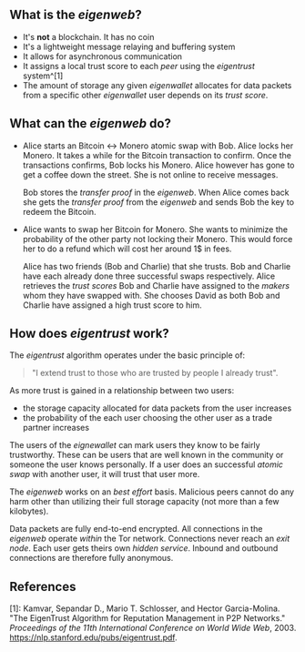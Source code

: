 ## What is the _eigenweb_?

- It's **not** a blockchain. It has no coin
- It's a lightweight message relaying and buffering system
- It allows for asynchronous communication
- It assigns a local trust score to each _peer_ using the _eigentrust_
  system^[1]
- The amount of storage any given _eigenwallet_ allocates for data packets from
  a specific other _eigenwallet_ user depends on its _trust score_.

## What can the _eigenweb_ do?

- Alice starts an Bitcoin $\leftrightarrow$ Monero atomic swap with Bob. Alice
  locks her Monero. It takes a while for the Bitcoin transaction to confirm.
  Once the transactions confirms, Bob locks his Monero. Alice however has gone
  to get a coffee down the street. She is not online to receive messages.

  Bob stores the _transfer proof_ in the _eigenweb_. When Alice comes back she
  gets the _transfer proof_ from the _eigenweb_ and sends Bob the key to redeem
  the Bitcoin.

- Alice wants to swap her Bitcoin for Monero. She wants to minimize the
  probability of the other party not locking their Monero. This would force her
  to do a refund which will cost her around 1$ in fees.

  Alice has two friends (Bob and Charlie) that she trusts. Bob and Charlie have
  each already done three successful swaps respectively. Alice retrieves the
  _trust scores_ Bob and Charlie have assigned to the _makers_ whom they have
  swapped with. She chooses David as both Bob and Charlie have assigned a high
  trust score to him.

## How does _eigentrust_ work?

The _eigentrust_ algorithm operates under the basic principle of:

> "I extend trust to those who are trusted by people I already trust".

As more trust is gained in a relationship between two users:

- the storage capacity allocated for data packets from the user increases
- the probability of the each user choosing the other user as a trade partner
  increases

The users of the _eignewallet_ can mark users they know to be fairly
trustworthy. These can be users that are well known in the community or someone
the user knows personally. If a user does an successful _atomic swap_ with
another user, it will trust that user more.

The _eigenweb_ works on an _best effort_ basis. Malicious peers cannot do any
harm other than utilizing their full storage capacity (not more than a few
kilobytes).

Data packets are fully end-to-end encrypted. All connections in the _eigenweb_
operate _within_ the Tor network. Connections never reach an _exit node_. Each
user gets theirs own _hidden service_. Inbound and outbound connections are
therefore fully anonymous.

## References

[1]: Kamvar, Sepandar D., Mario T. Schlosser, and Hector Garcia-Molina. "The
EigenTrust Algorithm for Reputation Management in P2P Networks." _Proceedings of
the 11th International Conference on World Wide Web_, 2003.
https://nlp.stanford.edu/pubs/eigentrust.pdf.
